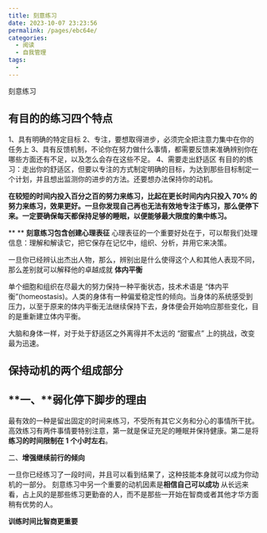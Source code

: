 ```yaml
---
title: 刻意练习
date: 2023-10-07 23:23:56
permalink: /pages/ebc64e/
categories: 
  - 阅读
  - 自我管理
tags: 
  - 
---
```

刻意练习

## **有目的的练习四个特点**

1、具有明确的特定目标
2、专注，要想取得进步，必须完全把注意力集中在你的任务上
3、具有反馈机制，不论你在努力做什么事情，都需要反馈来准确辨别你在哪些方面还有不足，以及怎么会存在这些不足。
4、需要走出舒适区
有目的的练习：走出你的舒适区，但要以专注的方式制定明确的目标，为达到那些目标制定一个计划，并且想出监测你的进步的方法。还要想办法保持你的动机。

**在较短的时间内投入百分之百的努力来练习，比起在更长时间内内只投入 70% 的努力来练习，效果更好。一旦你发现自己再也无法有效地专注于练习，那么便停下来。一定要确保每天都保持足够的睡眠，以便能够最大限度的集中练习。**

**
**
**刻意练习包含创建心理表征**
心理表征的一个重要好处在于，可以帮我们处理信息：理解和解读它，把它保存在记忆中，组织、分析，并用它来决策。

一旦你已经辨认出杰出人物，那么，辨别出是什么使得这个人和其他人表现不同，那么差别就可以解释他的卓越成就
**体内平衡**

单个细胞和组织在尽最大的努力保持一种平衡状态，技术术语是 “体内平衡”(homeostasis)。人类的身体有一种偏爱稳定性的倾向。当身体的系统感受到压力，以至于原来的体内平衡无法继续保持下去，身体便会开始响应那些变化，目的是重新建立体内平衡。

大脑和身体一样，对于处于舒适区之外离得并不太远的 “甜蜜点” 上的挑战，改变最为迅速。

## **保持动机的两个组成部分**

## **一、****弱化停下脚步的理由**

最有效的一种是留出固定的时间来练习，不受所有其它义务和分心的事情所干扰。高效练习有两件事情要特别注意，第一就是保证充足的睡眠并保持健康。第二是将**练习的时间限制在 1 个小时左右**。

二、**增强继续前行的倾向**

一旦你已经练习了一段时间，并且可以看到结果了，这种技能本身就可以成为你动机的一部分。
刻意练习中另一个重要的动机因素是**相信自己可以成功**
从长远来看，占上风的是那些练习更勤奋的人，而不是那些一开始在智商或者其他才华方面稍有优势的人。

**训练时间比智商更重要**